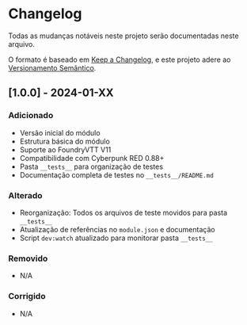 # Changelog

Todas as mudanças notáveis neste projeto serão documentadas neste arquivo.

O formato é baseado em [Keep a Changelog](https://keepachangelog.com/pt-BR/1.0.0/),
e este projeto adere ao [Versionamento Semântico](https://semver.org/lang/pt-BR/).

## [1.0.0] - 2024-01-XX

### Adicionado
- Versão inicial do módulo
- Estrutura básica do módulo
- Suporte ao FoundryVTT V11
- Compatibilidade com Cyberpunk RED 0.88+
- Pasta `__tests__` para organização de testes
- Documentação completa de testes no `__tests__/README.md`

### Alterado
- Reorganização: Todos os arquivos de teste movidos para pasta `__tests__`
- Atualização de referências no `module.json` e documentação
- Script `dev:watch` atualizado para monitorar pasta `__tests__`

### Removido
- N/A

### Corrigido
- N/A 